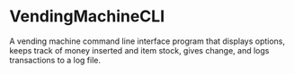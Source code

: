 # VendingMachineCLI
A vending machine command line interface program that displays options, keeps track of money inserted and item stock, gives change, and logs transactions to a log file.
